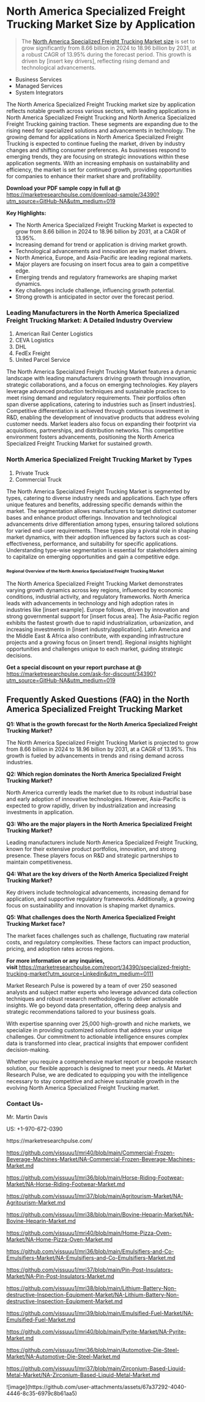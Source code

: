 <h1>North America Specialized Freight Trucking Market&nbsp;Size by Application</h1><blockquote><p>The <a href="https://marketresearchpulse.com/download-sample/34390?utm_source=GitHub-NA&amp;utm_medium=019">North America Specialized Freight Trucking Market size</a> is set to grow significantly from 8.66 billion in 2024 to 18.96 billion by 2031, at a robust CAGR of 13.95% during the forecast period. This growth is driven by [insert key drivers], reflecting rising demand and technological advancements.</p></blockquote><ul><li>Business Services <li> Managed Services <li> System Integrators</li></ul><p>The North America Specialized Freight Trucking market size by application reflects notable growth across various sectors, with leading applications in North America Specialized Freight Trucking and North America Specialized Freight Trucking gaining traction. These segments are expanding due to the rising need for specialized solutions and advancements in technology. The growing demand for applications in North America Specialized Freight Trucking is expected to continue fueling the market, driven by industry changes and shifting consumer preferences. As businesses respond to emerging trends, they are focusing on strategic innovations within these application segments. With an increasing emphasis on sustainability and efficiency, the market is set for continued growth, providing opportunities for companies to enhance their market share and profitability.</p><p><strong>Download your PDF sample copy in full at @ </strong><a href="https://marketresearchpulse.com/download-sample/34390?utm_source=GitHub-NA&amp;utm_medium=019">https://marketresearchpulse.com/download-sample/34390?utm_source=GitHub-NA&amp;utm_medium=019</a></p><p><strong>Key Highlights: </strong></p><ul><li>The North America Specialized Freight Trucking Market is expected to grow from 8.66 billion in 2024 to 18.96 billion by 2031, at a CAGR of 13.95%.</li><li>Increasing demand for trend or application is driving market growth.</li><li>Technological advancements and innovation are key market drivers.</li><li>North America, Europe, and Asia-Pacific are leading regional markets.</li><li>Major players are focusing on insert focus area to gain a competitive edge.</li><li>Emerging trends and regulatory frameworks are shaping market dynamics.</li><li>Key challenges include challenge, influencing growth potential.</li><li>Strong growth is anticipated in sector over the forecast period.</li></ul><h3>Leading Manufacturers in the North America Specialized Freight Trucking Market: A Detailed Industry Overview</h3><ol><li>American Rail Center Logistics</li><li>CEVA Logistics</li><li>DHL</li><li>FedEx Freight</li><li>United Parcel Service</li></ol><div class="flex max-w-full flex-col flex-grow"><div class="min-h-8 text-message flex w-full flex-col items-end gap-2 whitespace-normal break-words [.text-message+&amp;]:mt-5" dir="auto" data-message-author-role="assistant" data-message-id="fd8432e4-4910-450d-b182-61b7bfb0a01f" data-message-model-slug="gpt-4o"><div class="flex w-full flex-col gap-1 empty:hidden first:pt-[3px]"><div class="markdown prose w-full break-words dark:prose-invert light"><p>The North America Specialized Freight Trucking Market features a dynamic landscape with leading manufacturers driving growth through innovation, strategic collaborations, and a focus on emerging technologies. Key players leverage advanced production techniques and sustainable practices to meet rising demand and regulatory requirements. Their portfolios often span diverse applications, catering to industries such as [insert industries]. Competitive differentiation is achieved through continuous investment in R&amp;D, enabling the development of innovative products that address evolving customer needs. Market leaders also focus on expanding their footprint via acquisitions, partnerships, and distribution networks. This competitive environment fosters advancements, positioning the North America Specialized Freight Trucking Market for sustained growth.</p></div></div></div></div><h3>North America Specialized Freight Trucking Market by Types</h3><ol><li>Private Truck <li> Commercial Truck</li></ol><div class="flex max-w-full flex-col flex-grow"><div class="min-h-8 text-message flex w-full flex-col items-end gap-2 whitespace-normal break-words [.text-message+&amp;]:mt-5" dir="auto" data-message-author-role="assistant" data-message-id="084470be-0bb7-4664-bddf-5156b4f41249" data-message-model-slug="gpt-4o-mini"><div class="flex w-full flex-col gap-1 empty:hidden first:pt-[3px]"><div class="markdown prose w-full break-words dark:prose-invert light"><p>The North America Specialized Freight Trucking Market is segmented by types, catering to diverse industry needs and applications. Each type offers unique features and benefits, addressing specific demands within the market. The segmentation allows manufacturers to target distinct customer bases and enhance product offerings. Innovation and technological advancements drive differentiation among types, ensuring tailored solutions for varied end-user requirements. These types play a pivotal role in shaping market dynamics, with their adoption influenced by factors such as cost-effectiveness, performance, and suitability for specific applications. Understanding type-wise segmentation is essential for stakeholders aiming to capitalize on emerging opportunities and gain a competitive edge.</p></div></div></div></div><h3><span style="font-size: 11px;">Regional Overview of the North America Specialized Freight Trucking Market</span></h3><div class="flex max-w-full flex-col flex-grow"><div class="min-h-8 text-message flex w-full flex-col items-end gap-2 whitespace-normal break-words [.text-message+&amp;]:mt-5" dir="auto" data-message-author-role="assistant" data-message-id="e9038762-ce64-4e30-91c9-9bd413514231" data-message-model-slug="gpt-4o-mini"><div class="flex w-full flex-col gap-1 empty:hidden first:pt-[3px]"><div class="markdown prose w-full break-words dark:prose-invert light"><p>The North America Specialized Freight Trucking Market demonstrates varying growth dynamics across key regions, influenced by economic conditions, industrial activity, and regulatory frameworks. North America leads with advancements in technology and high adoption rates in industries like [insert example]. Europe follows, driven by innovation and strong governmental support for [insert focus area]. The Asia-Pacific region exhibits the fastest growth due to rapid industrialization, urbanization, and increasing investments in [insert industry/application]. Latin America and the Middle East &amp; Africa also contribute, with expanding infrastructure projects and a growing focus on [insert trend]. Regional insights highlight opportunities and challenges unique to each market, guiding strategic decisions.</p></div></div></div></div><p><strong>Get a special discount on your report purchase at @ </strong><a href="https://marketresearchpulse.com/ask-for-discount/34390?utm_source=GitHub-NA&amp;utm_medium=019">https://marketresearchpulse.com/ask-for-discount/34390?utm_source=GitHub-NA&amp;utm_medium=019</a></p><h2>Frequently Asked Questions (FAQ) in the North America Specialized Freight Trucking Market</h2><p><strong>Q1: What is the growth forecast for the North America Specialized Freight Trucking Market?</strong></p><p>The North America Specialized Freight Trucking Market is projected to grow from 8.66 billion in 2024 to 18.96 billion by 2031, at a CAGR of 13.95%. This growth is fueled by advancements in trends and rising demand across industries.</p><p><strong>Q2: Which region dominates the North America Specialized Freight Trucking Market?</strong></p><p>North America currently leads the market due to its robust industrial base and early adoption of innovative technologies. However, Asia-Pacific is expected to grow rapidly, driven by industrialization and increasing investments in application.</p><p><strong>Q3: Who are the major players in the North America Specialized Freight Trucking Market?</strong></p><p>Leading manufacturers include North America Specialized Freight Trucking, known for their extensive product portfolios, innovation, and strong presence. These players focus on R&amp;D and strategic partnerships to maintain competitiveness.</p><p><strong>Q4: What are the key drivers of the North America Specialized Freight Trucking Market?</strong></p><p>Key drivers include technological advancements, increasing demand for application, and supportive regulatory frameworks. Additionally, a growing focus on sustainability and innovation is shaping market dynamics.</p><p><strong>Q5: What challenges does the North America Specialized Freight Trucking Market face?</strong></p><p>The market faces challenges such as challenge, fluctuating raw material costs, and regulatory complexities. These factors can impact production, pricing, and adoption rates across regions.</p><p><strong>For more information or any inquiries, visit&nbsp;</strong><a href="https://marketresearchpulse.com/report/34390/specialized-freight-trucking-market?utm_source=Linkedin&utm_medium=0111">https://marketresearchpulse.com/report/34390/specialized-freight-trucking-market?utm_source=Linkedin&utm_medium=0111</a></p><p>Market Research Pulse is powered by a team of over 250 seasoned analysts and subject matter experts who leverage advanced data collection techniques and robust research methodologies to deliver actionable insights. We go beyond data presentation, offering deep analysis and strategic recommendations tailored to your business goals.</p><p>With expertise spanning over 25,000 high-growth and niche markets, we specialize in providing customized solutions that address your unique challenges. Our commitment to actionable intelligence ensures complex data is transformed into clear, practical insights that empower confident decision-making.</p><p>Whether you require a comprehensive market report or a bespoke research solution, our flexible approach is designed to meet your needs. At Market Research Pulse, we are dedicated to equipping you with the intelligence necessary to stay competitive and achieve sustainable growth in the evolving North America Specialized Freight Trucking market.</p><h3><strong>Contact Us-</strong></h3><p>Mr. Martin Davis</p><p>US: +1-970-672-0390</p><p>https://marketresearchpulse.com/</p><p><a href="https://github.com/vissuuu1/mri40/blob/main/Commercial-Frozen-Beverage-Machines-Market/NA-Commercial-Frozen-Beverage-Machines-Market.md">https://github.com/vissuuu1/mri40/blob/main/Commercial-Frozen-Beverage-Machines-Market/NA-Commercial-Frozen-Beverage-Machines-Market.md</a></p><p><a href="https://github.com/vissuuu1/mri36/blob/main/Horse-Riding-Footwear-Market/NA-Horse-Riding-Footwear-Market.md">https://github.com/vissuuu1/mri36/blob/main/Horse-Riding-Footwear-Market/NA-Horse-Riding-Footwear-Market.md</a></p><p><a href="https://github.com/vissuuu1/mri37/blob/main/Agritourism-Market/NA-Agritourism-Market.md">https://github.com/vissuuu1/mri37/blob/main/Agritourism-Market/NA-Agritourism-Market.md</a></p><p><a href="https://github.com/vissuuu1/mri38/blob/main/Bovine-Heparin-Market/NA-Bovine-Heparin-Market.md">https://github.com/vissuuu1/mri38/blob/main/Bovine-Heparin-Market/NA-Bovine-Heparin-Market.md</a></p><p><a href="https://github.com/vissuuu1/mri40/blob/main/Home-Pizza-Oven-Market/NA-Home-Pizza-Oven-Market.md">https://github.com/vissuuu1/mri40/blob/main/Home-Pizza-Oven-Market/NA-Home-Pizza-Oven-Market.md</a></p><p><a href="https://github.com/vissuuu1/mri36/blob/main/Emulsifiers-and-Co-Emulsifiers-Market/NA-Emulsifiers-and-Co-Emulsifiers-Market.md">https://github.com/vissuuu1/mri36/blob/main/Emulsifiers-and-Co-Emulsifiers-Market/NA-Emulsifiers-and-Co-Emulsifiers-Market.md</a></p><p><a href="https://github.com/vissuuu1/mri37/blob/main/Pin-Post-Insulators-Market/NA-Pin-Post-Insulators-Market.md">https://github.com/vissuuu1/mri37/blob/main/Pin-Post-Insulators-Market/NA-Pin-Post-Insulators-Market.md</a></p><p><a href="https://github.com/vissuuu1/mri38/blob/main/Lithium-Battery-Non-destructive-Inspection-Equipment-Market/NA-Lithium-Battery-Non-destructive-Inspection-Equipment-Market.md">https://github.com/vissuuu1/mri38/blob/main/Lithium-Battery-Non-destructive-Inspection-Equipment-Market/NA-Lithium-Battery-Non-destructive-Inspection-Equipment-Market.md</a></p><p><a href="https://github.com/vissuuu1/mri39/blob/main/Emulsified-Fuel-Market/NA-Emulsified-Fuel-Market.md">https://github.com/vissuuu1/mri39/blob/main/Emulsified-Fuel-Market/NA-Emulsified-Fuel-Market.md</a></p><p><a href="https://github.com/vissuuu1/mri40/blob/main/Pyrite-Market/NA-Pyrite-Market.md">https://github.com/vissuuu1/mri40/blob/main/Pyrite-Market/NA-Pyrite-Market.md</a></p><p><a href="https://github.com/vissuuu1/mri36/blob/main/Automotive-Die-Steel-Market/NA-Automotive-Die-Steel-Market.md">https://github.com/vissuuu1/mri36/blob/main/Automotive-Die-Steel-Market/NA-Automotive-Die-Steel-Market.md</a></p><p><a href="https://github.com/vissuuu1/mri37/blob/main/Zirconium-Based-Liquid-Metal-Market/NA-Zirconium-Based-Liquid-Metal-Market.md">https://github.com/vissuuu1/mri37/blob/main/Zirconium-Based-Liquid-Metal-Market/NA-Zirconium-Based-Liquid-Metal-Market.md</a></p>
![image](https://github.com/user-attachments/assets/67a37292-4040-4446-8c35-6979c8b61aa5)
